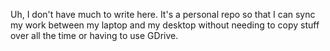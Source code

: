 Uh, I don't have much to write here. It's a personal repo so that I can sync my work between my laptop and my desktop without needing to copy stuff over all the time or having to use GDrive.
